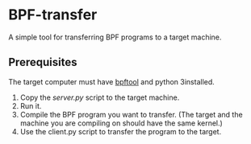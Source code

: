 # BPF-transfer

A simple tool for transferring BPF programs to a target machine.

## Prerequisites

The target computer must have [bpftool](https://lwn.net/Articles/739357/) and python 3installed.

1. Copy the *server.py* script to the target machine.
2. Run it.
3. Compile the BPF program you want to transfer. (The target and the machine you are compiling on should have the same kernel.)
4. Use the client.py script to transfer the program to the target.
